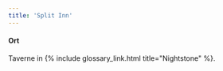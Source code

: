 ```yaml
---
title: 'Split Inn'
---
```

#### Ort

Taverne in {% include glossary_link.html title="Nightstone" %}.
